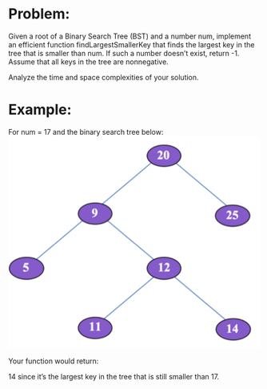 # Problem:

Given a root of a Binary Search Tree (BST) and a number num, implement an efficient function findLargestSmallerKey that finds the largest key in the tree that is smaller than num. If such a number doesn’t exist, return -1. Assume that all keys in the tree are nonnegative.

Analyze the time and space complexities of your solution.

# Example:
For num = 17 and the binary search tree below:
![](https://github.com/thomaszhangg/PrampAlgos/blob/master/Largest%20Smaller%20BST%20Key/example.png)


Your function would return:

14 since it’s the largest key in the tree that is still smaller than 17.

